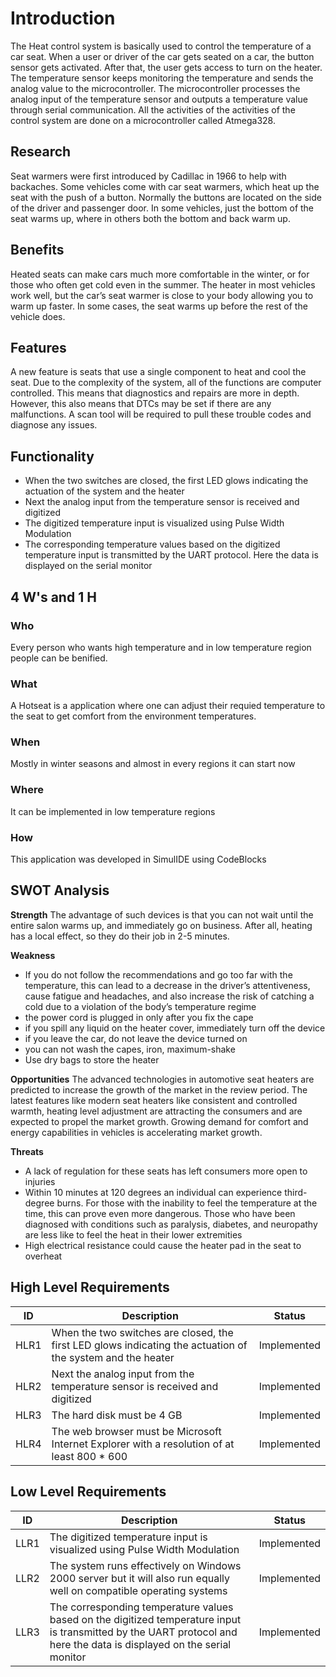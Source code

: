 # Introduction
The Heat control system is basically used to control the temperature of a car seat. When a user or driver of the car gets seated on a car, the button sensor gets activated. After that, the user gets access to turn on the heater. The temperature sensor keeps monitoring the temperature and sends the analog value to the microcontroller. The microcontroller processes the analog input of the temperature sensor and outputs a temperature value through serial communication. All the activities of the activities of the control system are done on a microcontroller called Atmega328.

## Research
Seat warmers were first introduced by Cadillac in 1966 to help with backaches. Some vehicles come with car seat warmers, which heat up the seat with the push of a button. Normally the buttons are located on the side of the driver and passenger door. In some vehicles, just the bottom of the seat warms up, where in others both the bottom and back warm up.

## Benefits
Heated seats can make cars much more comfortable in the winter, or for those who often get cold even in the summer. The heater in most vehicles work well, but the car’s seat warmer is close to your body allowing you to warm up faster. In some cases, the seat warms up before the rest of the vehicle does.

## Features
A new feature is seats that use a single component to heat and cool the seat. Due to the complexity of the system, all of the functions are computer controlled. This means that diagnostics and repairs are more in depth. However, this also means that DTCs may be set if there are any malfunctions. A scan tool will be required to pull these trouble codes and diagnose any issues.

 ## Functionality
- When the two switches are closed, the first LED glows indicating the actuation of the system and the heater
- Next the analog input from the temperature sensor is received and digitized
- The digitized temperature input is visualized using Pulse Width Modulation
- The corresponding temperature values based on the digitized temperature input is transmitted by the UART protocol. Here the data is displayed on the serial monitor
 
## 4 W's and 1 H
### Who
Every person who wants high temperature and in low temperature region people can be benified.

### What
A Hotseat is a application where one can adjust their requied temperature to the seat to get comfort from the environment temperatures.

### When
Mostly in winter seasons and almost in every regions it can start now

### Where
It can be implemented in low temperature regions

### How
This application was developed in SimulIDE using CodeBlocks

## SWOT Analysis
**Strength**
The advantage of such devices is that you can not wait until the entire salon warms up, and immediately go on business. After all, heating has a local effect, so they do their job in 2-5 minutes.

**Weakness**
- If you do not follow the recommendations and go too far with the temperature, this can lead to a decrease in the driver’s attentiveness, cause fatigue and headaches, and also increase the risk of catching a cold due to a violation of the body’s temperature regime
- the power cord is plugged in only after you fix the cape
- if you spill any liquid on the heater cover, immediately turn off the device
- if you leave the car, do not leave the device turned on
- you can not wash the capes, iron, maximum-shake
- Use dry bags to store the heater

**Opportunities**
The advanced technologies in automotive seat heaters are predicted to increase the growth of the market in the review period. The latest features like modern seat heaters like consistent and controlled warmth, heating level adjustment are attracting the consumers and are expected to propel the market growth. Growing demand for comfort and energy capabilities in vehicles is accelerating market growth. 

**Threats**
- A lack of regulation for these seats has left consumers more open to injuries
- Within 10 minutes at 120 degrees an individual can experience third-degree burns. For those with the inability to feel the temperature at the time, this can prove even more     dangerous. Those who have been diagnosed with conditions such as paralysis, diabetes, and neuropathy are less like to feel the heat in their lower extremities
- High electrical resistance could cause the heater pad in the seat to overheat

## High Level Requirements
| ID | Description | Status |
|------| ------| ------|
| HLR1 | When the two switches are closed, the first LED glows indicating the actuation of the system and the heater | Implemented|
|HLR2  | Next the analog input from the temperature sensor is received and digitized| Implemented|
|HLR3  | The hard disk must be 4 GB  |	Implemented|
|HLR4  | The web browser must be Microsoft Internet Explorer with a resolution of at least 800 \* 600 |	Implemented| 

## Low Level Requirements

| ID | Description | Status |
|-------|------|------|
| LLR1 | The digitized temperature input is visualized using Pulse Width Modulation | Implemented |
| LLR2 | The system runs effectively on Windows 2000 server but it will also run equally well on compatible operating systems | Implemented|
| LLR3 | The corresponding temperature values based on the digitized temperature input is transmitted by the UART protocol and here the data is displayed on the serial monitor| Implemented |



